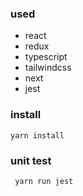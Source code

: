 
### used
- react
- redux
- typescript
- tailwindcss
- next
- jest

### install
```
yarn install
```


### unit test

```
 yarn run jest
```